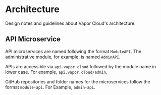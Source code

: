 # Architecture

Design notes and guidelines about Vapor Cloud's architecture.

## API Microservice

API microservices are named following the format `ModuleAPI`. The administrative module, for example, is named `AdminAPI`.

APIs are accessible via `api.vapor.cloud` followed by the module name in lower case. For example, `api.vapor.cloud/admin`.

GitHub repositories and folder names for the microservices follow the format `module-api`. For Example, `admin-api`.
